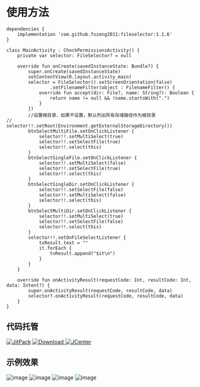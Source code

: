 # 使用方法
	
	dependencies {
		implementation 'com.github.fszeng2011:fileselector:1.1.6'
	}

    class MainActivity : CheckPermissionsActivity() {
	    private var selector: FileSelector? = null
    
	    override fun onCreate(savedInstanceState: Bundle?) {
	        super.onCreate(savedInstanceState)
	        setContentView(R.layout.activity_main)
	        selector = FileSelector().setScreenOrientation(false)
	                .setFilenameFilter(object : FilenameFilter() {
	            override fun accept(dir: File?, name: String?): Boolean {
	                return name != null && !name.startsWith(".")
	            }
	        })
	        //设置根目录，如果不设置，默认列出所有存储路径作为根目录
	//        selector!!.setRoot(Environment.getExternalStorageDirectory())
	        btnSelectMultiFile.setOnClickListener {
	            selector!!.setMultiSelect(true)
	            selector!!.setSelectFile(true)
	            selector!!.select(this)
	        }
	        btnSelectSingleFile.setOnClickListener {
	            selector!!.setMultiSelect(false)
	            selector!!.setSelectFile(true)
	            selector!!.select(this)
	        }
	        btnSelectSingleDir.setOnClickListener {
	            selector!!.setSelectFile(false)
	            selector!!.setMultiSelect(false)
	            selector!!.select(this)
	        }
	        btnSelectMultiDir.setOnClickListener {
	            selector!!.setMultiSelect(true)
	            selector!!.setSelectFile(false)
	            selector!!.select(this)
	        }
	        selector!!.setOnFileSelectListener {
	            tvResult.text = ""
	            it.forEach {
	                tvResult.append("$it\n")
	            }
	        }
	    }
	
	    override fun onActivityResult(requestCode: Int, resultCode: Int, data: Intent?) {
	        super.onActivityResult(requestCode, resultCode, data)
	        selector?.onActivityResult(requestCode, resultCode, data)
	    }
	}
	
## 代码托管
[![JitPack](https://img.shields.io/badge/JitPack-fileselector-green.svg?style=flat)](https://jitpack.io/#fszeng2011/fileselector)
[![Download](https://api.bintray.com/packages/fszeng2017/maven/fileselector/images/download.svg) ](https://bintray.com/fszeng2017/maven/fileselector/_latestVersion)
[![JCenter](https://img.shields.io/badge/JCenter-1.1.5-green.svg?style=flat)](http://jcenter.bintray.com/com/github/fszeng2011/fileselector/1.1.5/)

## 示例效果
![image](https://github.com/fszeng2011/fileselector/blob/master/screenshot/device-2018-05-27-165915.png)
![image](https://github.com/fszeng2011/fileselector/blob/master/screenshot/device-2018-05-27-170008.png)
![image](https://github.com/fszeng2011/fileselector/blob/master/screenshot/device-2018-05-27-170035.png)
![image](https://github.com/fszeng2011/fileselector/blob/master/screenshot/device-2018-05-27-162627.png)
